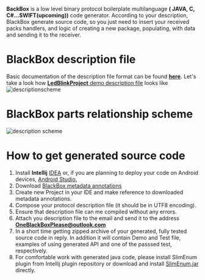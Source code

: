 **BackBox** is a low level binary protocol boilerplate multilanguage **( JAVA, C, C#...SWIFT(upcoming))** code generator. According to your description, BlackBox generate source code, so you just need to insert your received packs handlers, and logic of creating a new package, populating, with data and sending it to the receiver.
# BlackBox description file
Basic documentation of the description file format can be found **[here](http://www.unirail.org).** Let's take a look how [**LedBlinkProject** demo description file](https://github.com/cheblin/BlackBox_LEDBlink_Demo/blob/master/org/unirail/demo/LedBlinkProject.java) looks like
![descriptionscheme](http://www.unirail.org/wp-content/uploads/2017/12/Capture2.png)

# BlackBox parts relationship scheme

![description scheme](http://www.unirail.org/wp-content/uploads/2017/12/Schem2.png)

# How to get generated source code

1. Install **Intellij** [IDEA](https://www.jetbrains.com/idea/download/#section=windows) or, if you are planning to deploy your code on Android devices, [Android Studio.](https://developer.android.com/studio/index.html)
2. Download [BlackBox metadata annotations](https://github.com/cheblin/BlackBox/tree/master/org/unirail/BlackBox)
3. Create new Project in your IDE and make reference to downloaded metadata annotations.
3. Compose your protocol description file (it should be in UTF8 encoding).
4. Ensure that description file can me compiled without any errors.
5. Attach you description file to the email and send it to the address **OneBlackBoxPlease@outlook.com**
6. In a short time getting zipped archive of your generated, fully tested source code in reply. In addition it will contain Demo and Test file, examples of using generated API and one of the passsed test, respectively.
7. For comfortable work with generated java code, please install SlimEnum plugin from Intellij plugin repository or download and install  [SlimEnum.jar](https://github.com/cheblin/SlimEnum) directly.
